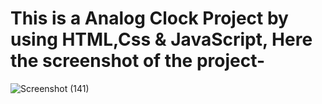 # This is a Analog Clock Project  by using HTML,Css & JavaScript, Here the screenshot of the project-

![Screenshot (141)](https://github.com/user-attachments/assets/65035537-3bd1-489c-843a-553348499366)
